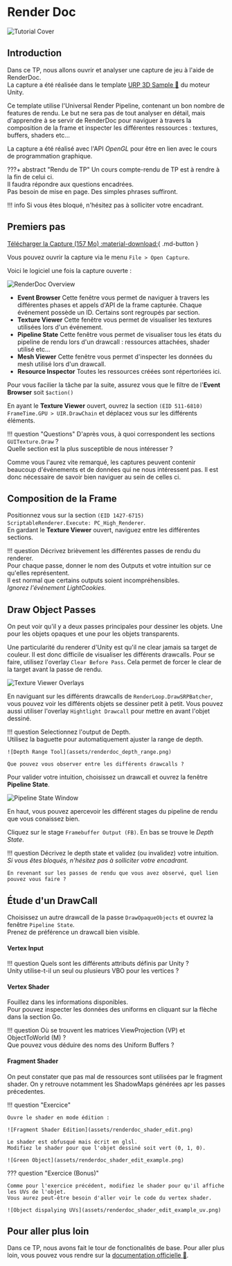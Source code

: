 
# Render Doc

![Tutorial Cover](assets/renderdoc.png)

## Introduction

Dans ce TP, nous allons ouvrir et analyser une capture de jeu à l'aide de RenderDoc.  
La capture a été réalisée dans le template [URP 3D Sample :link:](https://unity.com/demos/urp-3d-sample) du moteur Unity.

Ce template utilise l'Universal Render Pipeline, contenant un bon nombre de features de rendu. Le but ne sera pas
de tout analyser en détail, mais d'apprendre à se servir de RenderDoc pour naviguer à travers la composition de la frame et inspecter les différentes ressources : textures, buffers, shaders etc...

La capture a été réalisé avec l'API *OpenGL* pour être en lien avec le cours de programmation graphique.

???+ abstract "Rendu de TP"
    Un cours compte-rendu de TP est à rendre à la fin de celui ci.  
    Il faudra répondre aux questions encadrées.  
    Pas besoin de mise en page. Des simples phrases suffiront. 

!!! info
    Si vous êtes bloqué, n'hésitez pas à solliciter votre encadrant.

## Premiers pas

[Télécharger la Capture (157 Mo) :material-download:](https://noe.masse.pro/content/urp-sample_capture.rdc){ .md-button }

Vous pouvez ouvrir la capture via le menu `File > Open Capture`.

Voici le logiciel une fois la capture ouverte :

![RenderDoc Overview](assets/renderdoc_capture.png)

* **Event Browser** Cette fenêtre vous permet de naviguer à travers les différentes phases et appels d'API de la frame capturée. Chaque événement possède un ID. Certains sont regroupés par section.
* **Texture Viewer** Cette fenêtre vous permet de visualiser les textures utilisées lors d'un événement.
* **Pipeline State** Cette fenêtre vous permet de visualiser tous les états du pipeline de rendu lors d'un drawcall : ressources attachées, shader utilisé etc...
* **Mesh Viewer** Cette fenêtre vous permet d'inspecter les données du mesh utilisé lors d'un drawcall.
* **Resource Inspector** Toutes les ressources créées sont répertoriées ici.

Pour vous facilier la tâche par la suite, assurez vous que le filtre de l'**Event Browser** soit `$action()`

En ayant le **Texture Viewer** ouvert, ouvrez la section `(EID 511-6810) FrameTime.GPU > UIR.DrawChain` et déplacez vous sur les différents éléments. 

!!! question "Questions"
    D'après vous, à quoi correspondent les sections `GUITexture.Draw` ?  
    Quelle section est la plus susceptible de nous intéresser ?

Comme vous l'aurez vite remarqué, les captures peuvent contenir beaucoup d'événements et de données qui ne nous intéressent pas. Il est donc nécessaire de savoir bien naviguer au sein de celles ci.

## Composition de la Frame

Positionnez vous sur la section `(EID 1427-6715) ScriptableRenderer.Execute: PC_High_Renderer`.  
En gardant le **Texture Viewer** ouvert, naviguez entre les différentes sections.

!!! question
    Décrivez brièvement les différentes passes de rendu du renderer.  
    Pour chaque passe, donner le nom des Outputs et votre intuition sur ce qu'elles représentent.  
    Il est normal que certains outputs soient incompréhensibles.  
    *Ignorez l'événement LightCookies.*  

## Draw Object Passes

On peut voir qu'il y a deux passes principales pour dessiner les objets. Une pour les objets opaques et une pour les objets transparents.

Une particularité du renderer d'Unity est qu'il ne clear jamais sa target de couleur. Il est donc difficile de visualiser les différents drawcalls. Pour se faire, utilisez l'overlay `Clear Before Pass`. Cela permet de forcer le clear de la target avant la passe de rendu.

![Texture Viewer Overlays](assets/renderdoc_clear_before_pass.png)

En naviguant sur les différents drawcalls de `RenderLoop.DrawSRPBatcher`, vous pouvez voir les différents objets se dessiner petit à petit.
Vous pouvez aussi utiliser l'overlay `Hightlight Drawcall` pour mettre en avant l'objet dessiné.

!!! question
    Selectionnez l'output de Depth.  
    Utilisez la baguette pour automatiquement ajuster la range de depth.

    ![Depth Range Tool](assets/renderdoc_depth_range.png)  
    
    Que pouvez vous observer entre les différents drawcalls ?

Pour valider votre intuition, choisissez un drawcall et ouvrez la fenêtre **Pipeline State**.

![Pipeline State Window](assets/renderdoc_pipeline_state.png)

En haut, vous pouvez apercevoir les différent stages du pipeline de rendu que vous conaissez bien.

Cliquez sur le stage `Framebuffer Output (FB)`.
En bas se trouve le *Depth State*.

!!! question
    Décrivez le depth state et validez (ou invalidez) votre intuition.  
    *Si vous êtes bloqués, n'hésitez pas à solliciter votre encadrant.*

    En revenant sur les passes de rendu que vous avez observé, quel lien pouvez vous faire ?

## Étude d'un DrawCall

Choisissez un autre drawcall de la passe `DrawOpaqueObjects` et ouvrez la fenêtre `Pipeline State`.  
Prenez de préférence un drawcall bien visible.

#### Vertex Input

!!! question
    Quels sont les différents attributs définis par Unity ?  
    Unity utilise-t-il un seul ou plusieurs VBO pour les vertices ?

#### Vertex Shader

Fouillez dans les informations disponibles.  
Pour pouvez inspecter les données des uniforms en cliquant sur la flèche dans la section Go.

!!! question
    Où se trouvent les matrices ViewProjection (VP) et ObjectToWorld (M) ?  
    Que pouvez vous déduire des noms des Uniform Buffers ?

#### Fragment Shader

On peut constater que pas mal de ressources sont utilisées par le fragment shader. On y retrouve notamment les ShadowMaps générées apr les passes précedentes.

!!! question "Exercice"

    Ouvre le shader en mode édition :

    ![Fragment Shader Edition](assets/renderdoc_shader_edit.png)

    Le shader est obfusqué mais écrit en glsl.  
    Modifiez le shader pour que l'objet dessiné soit vert (0, 1, 0).

    ![Green Object](assets/renderdoc_shader_edit_example.png)

??? question "Exercice (Bonus)"

    Comme pour l'exercice précédent, modifiez le shader pour qu'il affiche les UVs de l'objet.  
    Vous aurez peut-être besoin d'aller voir le code du vertex shader.

    ![Object dispalying UVs](assets/renderdoc_shader_edit_example_uv.png)

## Pour aller plus loin

Dans ce TP, nous avons fait le tour de fonctionalités de base. 
Pour aller plus loin, vous pouvez vous rendre sur la [documentation officielle :link:](https://renderdoc.org/docs/introduction.html).
